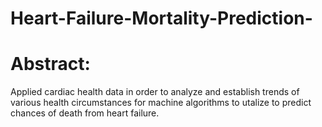 # Heart-Failure-Mortality-Prediction-

# Abstract: 

Applied cardiac health data in order to analyze and establish trends of various health circumstances for machine algorithms to utalize to predict chances of death from heart failure. 
